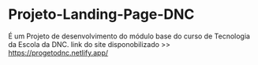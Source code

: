 # Projeto-Landing-Page-DNC
É um Projeto de desenvolvimento do módulo base do curso de Tecnologia da Escola da DNC. 
link do site disponobilizado >> https://progetodnc.netlify.app/
